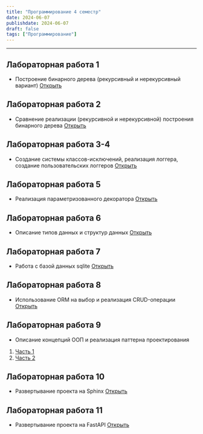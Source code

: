 ```yaml
---
title: "Программирование 4 семестр"
date: 2024-06-07
publishdate: 2024-06-07
draft: false
tags: ["Программирование"]
---
```



---

## Лабораторная работа 1
* Построение бинарного дерева (рекурсивный и нерекурсивный вариант)
[Открыть](https://replit.com/@diamorozov/prog-4-lab-1)

## Лабораторная работа 2
* Сравнение реализации (рекурсивной и нерекурсивной) построения бинарного дерева
[Открыть](https://replit.com/@diamorozov/prog4-lab2)

## Лабораторная работа 3-4
* Создание системы классов-исключений, реализация логгера, создание пользовательских логгеров 
[Открыть](https://replit.com/@diamorozov/prog-4-lab-3-4)

## Лабораторная работа 5
* Реализация параметризованного декоратора
[Открыть](https://replit.com/@diamorozov/prog4-lab-5)

## Лабораторная работа 6
* Описание типов данных и структур данных
[Открыть](https://replit.com/@diamorozov/prog-4-lab-6)

## Лабораторная работа 7
* Работа с базой данных sqlite
[Открыть](https://replit.com/@diamorozov/prog4-lab7)

## Лабораторная работа 8
* Использование ORM на выбор и реализация CRUD-операции
[Открыть](https://replit.com/@diamorozov/prog4-lab8)

## Лабораторная работа 9
* Описание концепций ООП и реализация паттерна проектирования
1. [Часть 1](https://replit.com/@diamorozov/prog4-lab91)
2. [Часть 2](https://replit.com/@diamorozov/prog4-lab92)


## Лабораторная работа 10
* Развертывание проекта на Sphinx
[Открыть](https://replit.com/@diamorozov/prog4-lab10)

## Лабораторная работа 11
* Развертывание проекта на FastAPI
[Открыть](https://replit.com/@diamorozov/prog4-lab11)
